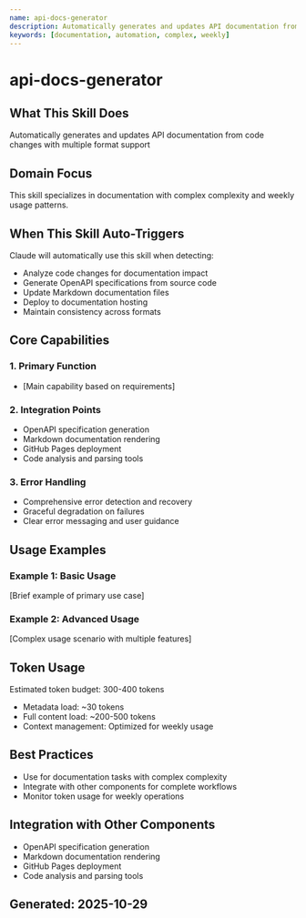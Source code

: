 ```yaml
---
name: api-docs-generator
description: Automatically generates and updates API documentation from code changes with multiple format support
keywords: [documentation, automation, complex, weekly]
---
```


# api-docs-generator

## What This Skill Does
Automatically generates and updates API documentation from code changes with multiple format support

## Domain Focus
This skill specializes in documentation with complex complexity and weekly usage patterns.

## When This Skill Auto-Triggers
Claude will automatically use this skill when detecting:
- Analyze code changes for documentation impact
- Generate OpenAPI specifications from source code
- Update Markdown documentation files
- Deploy to documentation hosting
- Maintain consistency across formats

## Core Capabilities

### 1. Primary Function
- [Main capability based on requirements]

### 2. Integration Points
- OpenAPI specification generation
- Markdown documentation rendering
- GitHub Pages deployment
- Code analysis and parsing tools

### 3. Error Handling
- Comprehensive error detection and recovery
- Graceful degradation on failures
- Clear error messaging and user guidance

## Usage Examples

### Example 1: Basic Usage
[Brief example of primary use case]

### Example 2: Advanced Usage
[Complex usage scenario with multiple features]

## Token Usage
Estimated token budget: 300-400 tokens
- Metadata load: ~30 tokens
- Full content load: ~200-500 tokens
- Context management: Optimized for weekly usage

## Best Practices
- Use for documentation tasks with complex complexity
- Integrate with other components for complete workflows
- Monitor token usage for weekly operations

## Integration with Other Components
- OpenAPI specification generation
- Markdown documentation rendering
- GitHub Pages deployment
- Code analysis and parsing tools

## Generated: 2025-10-29
